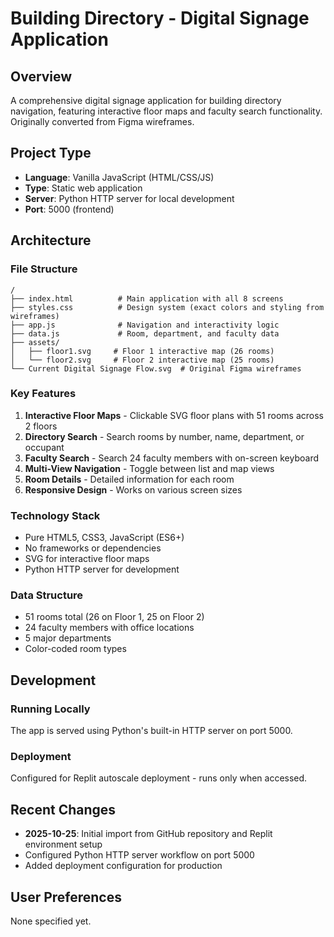 # Building Directory - Digital Signage Application

## Overview
A comprehensive digital signage application for building directory navigation, featuring interactive floor maps and faculty search functionality. Originally converted from Figma wireframes.

## Project Type
- **Language**: Vanilla JavaScript (HTML/CSS/JS)
- **Type**: Static web application
- **Server**: Python HTTP server for local development
- **Port**: 5000 (frontend)

## Architecture

### File Structure
```
/
├── index.html          # Main application with all 8 screens
├── styles.css          # Design system (exact colors and styling from wireframes)
├── app.js              # Navigation and interactivity logic
├── data.js             # Room, department, and faculty data
├── assets/
│   ├── floor1.svg     # Floor 1 interactive map (26 rooms)
│   └── floor2.svg     # Floor 2 interactive map (25 rooms)
└── Current Digital Signage Flow.svg  # Original Figma wireframes
```

### Key Features
1. **Interactive Floor Maps** - Clickable SVG floor plans with 51 rooms across 2 floors
2. **Directory Search** - Search rooms by number, name, department, or occupant
3. **Faculty Search** - Search 24 faculty members with on-screen keyboard
4. **Multi-View Navigation** - Toggle between list and map views
5. **Room Details** - Detailed information for each room
6. **Responsive Design** - Works on various screen sizes

### Technology Stack
- Pure HTML5, CSS3, JavaScript (ES6+)
- No frameworks or dependencies
- SVG for interactive floor maps
- Python HTTP server for development

### Data Structure
- 51 rooms total (26 on Floor 1, 25 on Floor 2)
- 24 faculty members with office locations
- 5 major departments
- Color-coded room types

## Development

### Running Locally
The app is served using Python's built-in HTTP server on port 5000.

### Deployment
Configured for Replit autoscale deployment - runs only when accessed.

## Recent Changes
- **2025-10-25**: Initial import from GitHub repository and Replit environment setup
- Configured Python HTTP server workflow on port 5000
- Added deployment configuration for production

## User Preferences
None specified yet.
